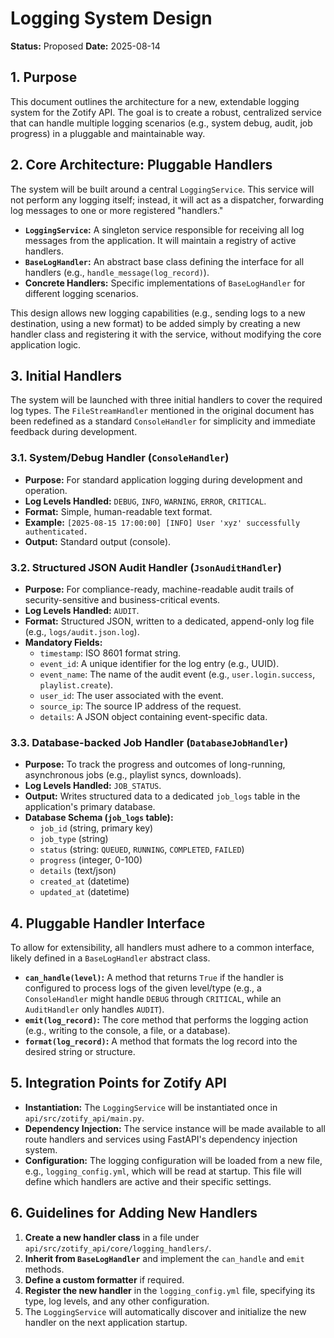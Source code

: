 <!-- ID: DOC-010 -->
# Logging System Design

**Status:** Proposed
**Date:** 2025-08-14

## 1. Purpose
This document outlines the architecture for a new, extendable logging system for the Zotify API. The goal is to create a robust, centralized service that can handle multiple logging scenarios (e.g., system debug, audit, job progress) in a pluggable and maintainable way.

## 2. Core Architecture: Pluggable Handlers

The system will be built around a central `LoggingService`. This service will not perform any logging itself; instead, it will act as a dispatcher, forwarding log messages to one or more registered "handlers."

- **`LoggingService`:** A singleton service responsible for receiving all log messages from the application. It will maintain a registry of active handlers.
- **`BaseLogHandler`:** An abstract base class defining the interface for all handlers (e.g., `handle_message(log_record)`).
- **Concrete Handlers:** Specific implementations of `BaseLogHandler` for different logging scenarios.

This design allows new logging capabilities (e.g., sending logs to a new destination, using a new format) to be added simply by creating a new handler class and registering it with the service, without modifying the core application logic.

## 3. Initial Handlers

The system will be launched with three initial handlers to cover the required log types. The `FileStreamHandler` mentioned in the original document has been redefined as a standard `ConsoleHandler` for simplicity and immediate feedback during development.

### 3.1. System/Debug Handler (`ConsoleHandler`)
- **Purpose:** For standard application logging during development and operation.
- **Log Levels Handled:** `DEBUG`, `INFO`, `WARNING`, `ERROR`, `CRITICAL`.
- **Format:** Simple, human-readable text format.
- **Example:** `[2025-08-15 17:00:00] [INFO] User 'xyz' successfully authenticated.`
- **Output:** Standard output (console).

### 3.2. Structured JSON Audit Handler (`JsonAuditHandler`)
- **Purpose:** For compliance-ready, machine-readable audit trails of security-sensitive and business-critical events.
- **Log Levels Handled:** `AUDIT`.
- **Format:** Structured JSON, written to a dedicated, append-only log file (e.g., `logs/audit.json.log`).
- **Mandatory Fields:**
  - `timestamp`: ISO 8601 format string.
  - `event_id`: A unique identifier for the log entry (e.g., UUID).
  - `event_name`: The name of the audit event (e.g., `user.login.success`, `playlist.create`).
  - `user_id`: The user associated with the event.
  - `source_ip`: The source IP address of the request.
  - `details`: A JSON object containing event-specific data.

### 3.3. Database-backed Job Handler (`DatabaseJobHandler`)
- **Purpose:** To track the progress and outcomes of long-running, asynchronous jobs (e.g., playlist syncs, downloads).
- **Log Levels Handled:** `JOB_STATUS`.
- **Output:** Writes structured data to a dedicated `job_logs` table in the application's primary database.
- **Database Schema (`job_logs` table):**
  - `job_id` (string, primary key)
  - `job_type` (string)
  - `status` (string: `QUEUED`, `RUNNING`, `COMPLETED`, `FAILED`)
  - `progress` (integer, 0-100)
  - `details` (text/json)
  - `created_at` (datetime)
  - `updated_at` (datetime)

## 4. Pluggable Handler Interface

To allow for extensibility, all handlers must adhere to a common interface, likely defined in a `BaseLogHandler` abstract class.

- **`can_handle(level)`:** A method that returns `True` if the handler is configured to process logs of the given level/type (e.g., a `ConsoleHandler` might handle `DEBUG` through `CRITICAL`, while an `AuditHandler` only handles `AUDIT`).
- **`emit(log_record)`:** The core method that performs the logging action (e.g., writing to the console, a file, or a database).
- **`format(log_record)`:** A method that formats the log record into the desired string or structure.

## 5. Integration Points for Zotify API
- **Instantiation:** The `LoggingService` will be instantiated once in `api/src/zotify_api/main.py`.
- **Dependency Injection:** The service instance will be made available to all route handlers and services using FastAPI's dependency injection system.
- **Configuration:** The logging configuration will be loaded from a new file, e.g., `logging_config.yml`, which will be read at startup. This file will define which handlers are active and their specific settings.

## 6. Guidelines for Adding New Handlers
1. **Create a new handler class** in a file under `api/src/zotify_api/core/logging_handlers/`.
2. **Inherit from `BaseLogHandler`** and implement the `can_handle` and `emit` methods.
3. **Define a custom formatter** if required.
4. **Register the new handler** in the `logging_config.yml` file, specifying its type, log levels, and any other configuration.
5. The `LoggingService` will automatically discover and initialize the new handler on the next application startup.
